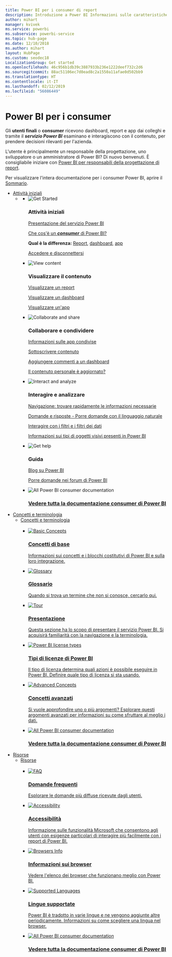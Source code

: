 ```yaml
---
title: Power BI per i consumer di report
description: Introduzione a Power BI Informazioni sulle caratteristiche e le funzionalità di Power BI e sulle potenzialità offerte per i consumer e gli utenti finali di Power BI.
author: mihart
manager: kvivek
ms.service: powerbi
ms.subservice: powerbi-service
ms.topic: hub-page
ms.date: 12/10/2018
ms.author: mihart
layout: HubPage
ms.custom: seodec18
LocalizationGroup: Get started
ms.openlocfilehash: 46c956b1db39c3887933b236e1222deef732c2d6
ms.sourcegitcommit: 88ac51106ec7d0ead8c2a1550a11afae0d502bb9
ms.translationtype: HT
ms.contentlocale: it-IT
ms.lasthandoff: 02/12/2019
ms.locfileid: "56086449"
---
```

<div id="main" class="v2">
      <div class="container">
            <h1 class="">Power BI per i consumer</h1>
            <p>Gli <b>utenti finali</b> o <b>consumer</b> ricevono dashboard, report e app dai colleghi e tramite il <b><i>servizio Power BI</i></b> esaminano e interagiscono con il contenuto, per prendere decisioni rilevanti per l'azienda.</p>
            <p>L'utente è principalmente un responsabile della progettazione, uno sviluppatore o un amministratore di Power BI? Di nuovo benvenuti. È consigliabile iniziare con <a href="../power-bi-creator-landing.md">Power BI per responsabili della progettazione di report</a>.</p>
            <p>Per visualizzare l'intera documentazione per i consumer Power BI, aprire il <a href="end-user-consumer.md">Sommario</a>.</p>
            <ul class="pivots">
            <li>
                <a href="#get-started" data-linktype="self-bookmark">Attività iniziali</a>
                <ul id="get-started" class="cardsF">
                    <li>
                        <a data-default="true" href="#getstarted" data-linktype="self-bookmark"></a>
                        <ul id="getstarted" class="cardsF">
                            <li>
                                <div class="cardSize">
                                    <div class="cardPadding">
                                        <div class="card">
                                            <div class="cardImageOuter">
                                                <div class="cardImage">
                                                    <img alt="Get Started" src="media/end-user-consumer/get-started.svg" data-linktype="relative-path">
                                                </div>
                                            </div>
                                            <div class="cardText">
                                                <h3>Attività iniziali</h3>
                                                <p><a href="/power-bi/service-get-started" data-linktype="absolute-path">Presentazione del servizio Power BI</a></p>
                                                <p><a href="/power-bi/consumer/end-user-consumer" data-linktype="absolute-path">Che cos'è un <b><i>consumer</i></b> di Power BI?</a></p>
                                                <p><b>Qual è la differenza:</b> <a href="/power-bi/consumer/end-user-reports" data-linktype="absolute-path">Report</a>, <a href="/power-bi/consumer/end-user-dashboards" data-linktype="absolute-path">dashboard</a>, <a href="/power-bi/consumer/end-user-apps" data-linktype="absolute-path">app</a></p>
                                                <p><a href="/power-bi/consumer/end-user-sign-in" data-linktype="absolute-path">Accedere e disconnettersi</a></p>
                                            </div>
                                        </div>
                                    </div>
                                </div>
                            </li>
                            <li>
                                <div class="cardSize">
                                    <div class="cardPadding">
                                        <div class="card">
                                            <div class="cardImageOuter">
                                                <div class="cardImage">
                                                    <img alt="View content" src="media/end-user-consumer/view-content.svg" data-linktype="relative-path">
                                                </div>
                                            </div>
                                            <div class="cardText">
                                                <h3>Visualizzare il contenuto</h3>
                                                <p><a href="/power-bi/consumer/end-user-report-open" data-linktype="absolute-path">Visualizzare un report</a></p>
                                                <p><a href="/power-bi/consumer/end-user-dashboard-open" data-linktype="absolute-path">Visualizzare un dashboard</a></p>
                                                <p><a href="/power-bi/consumer/end-user-app-view" data-linktype="absolute-path">Visualizzare un'app</a></p>
                                            </div>
                                        </div>
                                    </div>
                                </div>
                            </li>
                            <li>
                                <div class="cardSize">
                                    <div class="cardPadding">
                                        <div class="card">
                                            <div class="cardImageOuter">
                                                <div class="cardImage">
                                                    <img alt="Collaborate and share" src="media/end-user-consumer/collaborate-share.svg" data-linktype="relative-path">
                                                </div>
                                            </div>
                                            <div class="cardText">
                                                <h3>Collaborare e condividere</h3>
                                                <p><a href="/power-bi/consumer/end-user-apps" data-linktype="absolute-path">Informazioni sulle app condivise</a></p>
                                                <p><a href="/power-bi/consumer/end-user-subscribe" data-linktype="absolute-path">Sottoscrivere contenuto</a></p>
                                                <p><a href="/power-bi/consumer/end-user-comment" data-linktype="absolute-path">Aggiungere commenti a un dashboard</a></p>
                                                <p><a href="/power-bi/consumer/end-user-fresh" data-linktype="absolute-path">Il contenuto personale è aggiornato?</a></p>
                                            </div>
                                        </div>
                                    </div>
                                </div>
                            </li>
                            <li>
                                <div class="cardSize">
                                    <div class="cardPadding">
                                        <div class="card">
                                            <div class="cardImageOuter">
                                                <div class="cardImage">
                                                    <img alt="Interact and analyze" src="media/end-user-consumer/interact-analyze.svg" data-linktype="relative-path">
                                                </div>
                                            </div>
                                            <div class="cardText">
                                                <h3>Interagire e analizzare</h3>
                                                <p><a href="/power-bi/consumer/end-user-experience" data-linktype="absolute-path">Navigazione: trovare rapidamente le informazioni necessarie</a></p>
                                                <p><a href="/power-bi/consumer/end-user-q-and-a" data-linktype="absolute-path">Domande e risposte - Porre domande con il linguaggio naturale</a></p>
                                                <p><a href="/power-bi/consumer/end-user-report-filter" data-linktype="absolute-path">Interagire con i filtri e i filtri dei dati</a></p>
                                                <p><a href="/power-bi/consumer/end-user-visual-type" data-linktype="absolute-path">Informazioni sui tipi di oggetti visivi presenti in Power BI</a></p>
                                            </div>
                                        </div>
                                    </div>
                                </div>
                            </li>
                            <li>
                                <div class="cardSize">
                                    <div class="cardPadding">
                                        <div class="card">
                                            <div class="cardImageOuter">
                                                <div class="cardImage">
                                                    <img alt="Get help" src="media/end-user-consumer/get-help.svg" data-linktype="relative-path">
                                                </div>
                                            </div>
                                            <div class="cardText">
                                                <h3>Guida</h3>
                                            <!--    <p><a href="/power-bi/guided-learning/index" data-linktype="absolute-path">Microsoft LEARN self-paced training</a></p>
                                               --> <p><a href="https://powerbi.microsoft.com/blog/" data-linktype="absolute-path">Blog su Power BI</a></p>
                                                <p><a href="http://community.powerbi.com/" data-linktype="absolute-path">Porre domande nei forum di Power BI</a></p>
                                            </div>
                                        </div>
                                    </div>
                                </div>
                            </li>
                            <li>
                                <div class="cardSize">
                                    <div class="cardPadding">
                                        <div class="card">
                                            <div class="cardImageOuter">
                                                <div class="cardImage">
                                                    <img alt="All Power BI consumer documentation" src="media/end-user-consumer/interact-analyze.svg" data-linktype="relative-path">
                                                </div>
                                            </div>
                                            <div class="cardText">
                                                <a href="end-user-consumer.md" data-linktype="absolute-path">
                                                <h3>Vedere tutta la documentazione consumer di Power BI</h3></a>
                                            </div>
                                        </div>
                                    </div>
                                </div>
                            </li>
                        </ul>
                    </li>
                </ul>
            </li>
            <li>
                <a href="#concepts-terminology" data-linktype="self-bookmark">Concetti e terminologia</a>
                <ul id="concepts-terminology">
                    <li>
                        <a href="#conceptsterminology" data-linktype="self-bookmark">Concetti e terminologia</a>
                        <ul id="conceptsterminology" class="cardsC">
                            <br>
                            <li>
                                <a href="/power-bi/consumer/End-user-basic-concepts" data-linktype="absolute-path">
                                    <div class="cardSize">
                                        <div class="cardPadding">
                                            <div class="card">
                                                <div class="cardImageOuter">
                                                    <div class="cardImage bgdAccent1">
                                                        <img src="media/end-user-consumer/basic-concepts.svg" alt="Basic Concepts" data-linktype="relative-path">
                                                    </div>
                                                </div>
                                                <div class="cardText">
                                                    <h3>Concetti di base</h3>
                                                    <p>Informazioni sui concetti e i blocchi costitutivi di Power BI e sulla loro integrazione.</p>
                                                </div>
                                            </div>
                                        </div>
                                    </div>
                                </a>
                            </li>
                            <li>
                                <a href="/power-bi/consumer/End-user-glossary" data-linktype="absolute-path">
                                    <div class="cardSize">
                                        <div class="cardPadding">
                                            <div class="card">
                                                <div class="cardImageOuter">
                                                    <div class="cardImage bgdAccent1">
                                                        <img src="media/end-user-consumer/glossary.svg" alt="Glossary" data-linktype="relative-path">
                                                    </div>
                                                </div>
                                                <div class="cardText">
                                                    <h3>Glossario</h3>
                                                    <p>Quando si trova un termine che non si conosce, cercarlo qui.</p>
                                                </div>
                                            </div>
                                        </div>
                                    </div>
                                </a>
                            </li>
                            <li>
                                <a href="/power-bi/consumer/end-user-experience" data-linktype="absolute-path">
                                    <div class="cardSize">
                                        <div class="cardPadding">
                                            <div class="card">
                                                <div class="cardImageOuter">
                                                    <div class="cardImage bgdAccent1">
                                                        <img src="media/end-user-consumer/tour.svg" alt="Tour" data-linktype="relative-path">
                                                    </div>
                                                </div>
                                                <div class="cardText">
                                                    <h3>Presentazione</h3>
                                                    <p>Questa sezione ha lo scopo di presentare il servizio Power BI. Si acquisirà familiarità con la navigazione e la terminologia.</p>
                                                </div>
                                            </div>
                                        </div>
                                    </div>
                                </a>
                            </li>
                            <li>
                                <a href="/power-bi/service-admin-licensing-organization" data-linktype="absolute-path">
                                    <div class="cardSize">
                                        <div class="cardPadding">
                                            <div class="card">
                                                <div class="cardImageOuter">
                                                    <div class="cardImage bgdAccent1">
                                                        <img src="media/end-user-consumer/power-bi-license-types.svg" alt="Power BI license types" data-linktype="relative-path">
                                                    </div>
                                                </div>
                                                <div class="cardText">
                                                    <h3>Tipi di licenze di Power BI</h3>
                                                    <p>Il tipo di licenza determina quali azioni è possibile eseguire in Power BI. Definire quale tipo di licenza si sta usando.</p>
                                                </div>
                                            </div>
                                        </div>
                                    </div>
                                </a>
                            </li>
                            <li>
                                <a href="/power-bi/consumer/end-user-featured" data-linktype="absolute-path">
                                    <div class="cardSize">
                                        <div class="cardPadding">
                                            <div class="card">
                                                <div class="cardImageOuter">
                                                    <div class="cardImage bgdAccent1">
                                                        <img src="media/end-user-consumer/advanced-concepts.svg" alt="Advanced Concepts" data-linktype="relative-path">
                                                    </div>
                                                </div>
                                                <div class="cardText">
                                                    <h3>Concetti avanzati</h3>
                                                    <p>Si vuole approfondire uno o più argomenti? Esplorare questi argomenti avanzati per informazioni su come sfruttare al meglio i dati. </p>
                                                </div>
                                            </div>
                                        </div>
                                    </div>
                                </a>
                            </li>
                            <li>
                                <a href="end-user-consumer.md" data-linktype="absolute-path">
                                    <div class="cardSize">
                                        <div class="cardPadding">
                                            <div class="card">
                                                <div class="cardImageOuter">
                                                    <div class="cardImage bgdAccent1">
                                                        <img src="" alt="All Power BI consumer documentation" data-linktype="relative-path">
                                                    </div>
                                                </div>
                                                <div class="cardText">
                                                    <h3>Vedere tutta la documentazione consumer di Power BI</h3>
                                                </div>
                                            </div>
                                        </div>
                                    </div>
                                </a>
                            </li>
                        </ul>
                    </li>
                </ul>
            </li>
            <li>
                <a href="#resources" data-linktype="self-bookmark">Risorse</a>
                <ul id="resources">
                    <li>
                        <a href="#resources" data-linktype="self-bookmark">Risorse</a>
                        <ul id="resources" class="cardsC">
                            <br>
                            <li>
                                <a href="/power-bi/consumer/end-user-faq" data-linktype="absolute-path">
                                    <div class="cardSize">
                                        <div class="cardPadding">
                                            <div class="card">
                                                <div class="cardImageOuter">
                                                    <div class="cardImage bgdAccent1">
                                                        <img src="media/end-user-consumer/faq.svg" alt="FAQ" data-linktype="relative-path">
                                                    </div>
                                                </div>
                                                <div class="cardText">
                                                    <h3>Domande frequenti</h3>
                                                    <p>Esplorare le domande più diffuse ricevute dagli utenti.</p>
                                                </div>
                                            </div>
                                        </div>
                                    </div>
                                </a>
                            </li>
                            <li>
                                <a href="/power-bi/desktop-accessibility" data-linktype="absolute-path">
                                    <div class="cardSize">
                                        <div class="cardPadding">
                                            <div class="card">
                                                <div class="cardImageOuter">
                                                    <div class="cardImage bgdAccent1">
                                                        <img src="media/end-user-consumer/accessibility.svg" alt="Accessibility" data-linktype="relative-path">
                                                    </div>
                                                </div>
                                                <div class="cardText">
                                                    <h3>Accessibilità</h3>
                                                    <p>Informazione sulle funzionalità Microsoft che consentono agli utenti con esigenze particolari di interagire più facilmente con i report di Power BI. </p>
                                                </div>
                                            </div>
                                        </div>
                                    </div>
                                </a>
                            </li>                            
                            <li>
                                <a href="/power-bi/consumer/end-user-browsers" data-linktype="absolute-path">
                                    <div class="cardSize">
                                        <div class="cardPadding">
                                            <div class="card">
                                                <div class="cardImageOuter">
                                                    <div class="cardImage bgdAccent1">
                                                        <img src="media/end-user-consumer/browser-info.svg" alt="Browsers Info" data-linktype="relative-path">
                                                    </div>
                                                </div>
                                                <div class="cardText">
                                                    <h3>Informazioni sui browser</h3>
                                                    <p>Vedere l'elenco dei browser che funzionano meglio con Power BI. </p>
                                                </div>
                                            </div>
                                        </div>
                                    </div>
                                </a>
                            </li>
                            <li>
                                <a href="/power-bi/supported-languages-countries-regions" data-linktype="absolute-path">
                                    <div class="cardSize">
                                        <div class="cardPadding">
                                            <div class="card">
                                                <div class="cardImageOuter">
                                                    <div class="cardImage bgdAccent1">
                                                        <img src="media/end-user-consumer/supported-languages.svg" alt="Supported Languages" data-linktype="relative-path">
                                                    </div>
                                                </div>
                                                <div class="cardText">
                                                    <h3>Lingue supportate</h3>
                                                    <p>Power BI è tradotto in varie lingue e ne vengono aggiunte altre periodicamente. Informazioni su come scegliere una lingua nel browser. </p>
                                                </div>
                                            </div>
                                        </div>
                                    </div>
                                </a>
                            </li>
                            <li>
                                <a href="end-user-consumer.md" data-linktype="absolute-path">
                                    <div class="cardSize">
                                        <div class="cardPadding">
                                            <div class="card">
                                                <div class="cardImageOuter">
                                                    <div class="cardImage bgdAccent1">
                                                        <img src="" alt="All Power BI consumer documentation" data-linktype="relative-path">
                                                    </div>
                                                </div>
                                                <div class="cardText">
                                                    <h3>Vedere tutta la documentazione consumer di Power BI</h3>
                                                </div>
                                            </div>
                                        </div>
                                    </div>
                                </a>
                            </li>
                        </ul>
                    </li>
                </ul>
            </li>
            </ul> 
      </div>
</div>
